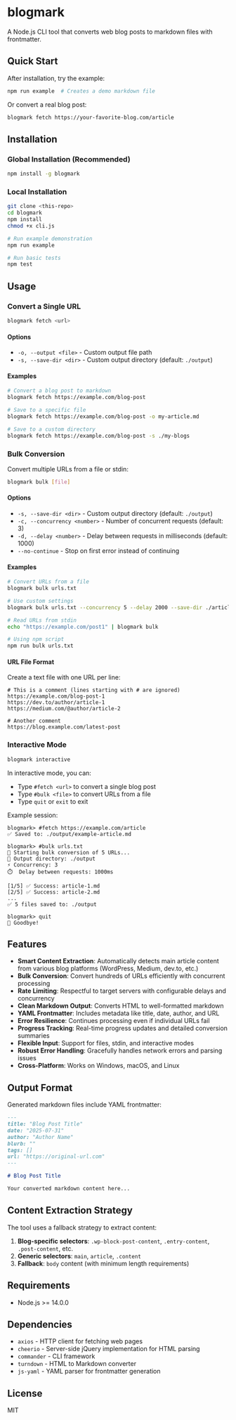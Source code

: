 # blogmark

A Node.js CLI tool that converts web blog posts to markdown files with frontmatter.

## Quick Start

After installation, try the example:

```bash
npm run example  # Creates a demo markdown file
```

Or convert a real blog post:

```bash
blogmark fetch https://your-favorite-blog.com/article
```

## Installation

### Global Installation (Recommended)

```bash
npm install -g blogmark
```

### Local Installation

```bash
git clone <this-repo>
cd blogmark
npm install
chmod +x cli.js

# Run example demonstration
npm run example

# Run basic tests
npm test
```

## Usage

### Convert a Single URL

```bash
blogmark fetch <url>
```

#### Options

- `-o, --output <file>` - Custom output file path
- `-s, --save-dir <dir>` - Custom output directory (default: `./output`)

#### Examples

```bash
# Convert a blog post to markdown
blogmark fetch https://example.com/blog-post

# Save to a specific file
blogmark fetch https://example.com/blog-post -o my-article.md

# Save to a custom directory
blogmark fetch https://example.com/blog-post -s ./my-blogs
```

### Bulk Conversion

Convert multiple URLs from a file or stdin:

```bash
blogmark bulk [file]
```

#### Options

- `-s, --save-dir <dir>` - Custom output directory (default: `./output`)
- `-c, --concurrency <number>` - Number of concurrent requests (default: 3)
- `-d, --delay <number>` - Delay between requests in milliseconds (default: 1000)
- `--no-continue` - Stop on first error instead of continuing

#### Examples

```bash
# Convert URLs from a file
blogmark bulk urls.txt

# Use custom settings
blogmark bulk urls.txt --concurrency 5 --delay 2000 --save-dir ./articles

# Read URLs from stdin
echo "https://example.com/post1" | blogmark bulk

# Using npm script
npm run bulk urls.txt
```

#### URL File Format

Create a text file with one URL per line:

```
# This is a comment (lines starting with # are ignored)
https://example.com/blog-post-1
https://dev.to/author/article-1
https://medium.com/@author/article-2

# Another comment
https://blog.example.com/latest-post
```

### Interactive Mode

```bash
blogmark interactive
```

In interactive mode, you can:
- Type `#fetch <url>` to convert a single blog post
- Type `#bulk <file>` to convert URLs from a file
- Type `quit` or `exit` to exit

Example session:
```
blogmark> #fetch https://example.com/article
✅ Saved to: ./output/example-article.md

blogmark> #bulk urls.txt
🚀 Starting bulk conversion of 5 URLs...
📁 Output directory: ./output
⚡ Concurrency: 3
⏱️  Delay between requests: 1000ms

[1/5] ✅ Success: article-1.md
[2/5] ✅ Success: article-2.md
...
✅ 5 files saved to: ./output

blogmark> quit
👋 Goodbye!
```

## Features

- **Smart Content Extraction**: Automatically detects main article content from various blog platforms (WordPress, Medium, dev.to, etc.)
- **Bulk Conversion**: Convert hundreds of URLs efficiently with concurrent processing
- **Rate Limiting**: Respectful to target servers with configurable delays and concurrency
- **Clean Markdown Output**: Converts HTML to well-formatted markdown
- **YAML Frontmatter**: Includes metadata like title, date, author, and URL
- **Error Resilience**: Continues processing even if individual URLs fail
- **Progress Tracking**: Real-time progress updates and detailed conversion summaries
- **Flexible Input**: Support for files, stdin, and interactive modes
- **Robust Error Handling**: Gracefully handles network errors and parsing issues
- **Cross-Platform**: Works on Windows, macOS, and Linux

## Output Format

Generated markdown files include YAML frontmatter:

```markdown
---
title: "Blog Post Title"
date: "2025-07-31"
author: "Author Name"
blurb: ""
tags: []
url: "https://original-url.com"
---

# Blog Post Title

Your converted markdown content here...
```

## Content Extraction Strategy

The tool uses a fallback strategy to extract content:

1. **Blog-specific selectors**: `.wp-block-post-content`, `.entry-content`, `.post-content`, etc.
2. **Generic selectors**: `main`, `article`, `.content`
3. **Fallback**: `body` content (with minimum length requirements)

## Requirements

- Node.js >= 14.0.0

## Dependencies

- `axios` - HTTP client for fetching web pages
- `cheerio` - Server-side jQuery implementation for HTML parsing
- `commander` - CLI framework
- `turndown` - HTML to Markdown converter
- `js-yaml` - YAML parser for frontmatter generation

## License

MIT